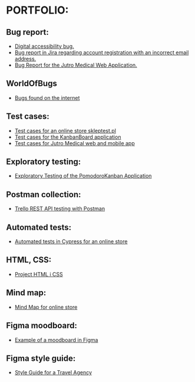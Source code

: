 # PORTFOLIO:

## Bug report:
* <a href="https://github.com/ewewis/Projects/blob/main/digital-accessibility-bug.md">Digital accessibility bug.</a>
* <a href="https://github.com/ewewis/Projects/blob/main/B%C5%82%C4%85d_rejestracja_konta.png">Bug report in Jira regarding account registration with an incorrect email address.</a>
* <a href="https://github.com/ewewis/Projects/blob/main/bug-report-Jutro%20Medical-web%20app.md">Bug Report for the Jutro Medical Web Application.</a>

## WorldOfBugs
*  <a href="https://github.com/ewewis/WorldOfBugs">Bugs found on the internet</a> 

## Test cases:
* [Test cases for an online store skleptest.pl](https://docs.google.com/spreadsheets/d/1aezW3ZMlp9CTxjuVvqVE4gdo77uo3bVtkGKGvGzZeWM/edit?usp=sharing)
* [Test cases for the KanbanBoard application](https://github.com/ewewis/Test-Cases-for-the-KanbanBoard-Application)
* [Test cases for Jutro Medical web and mobile app](https://github.com/ewewis/Jutro-medical-test-cases)

## Exploratory testing:
* [Exploratory Testing of the PomodoroKanban Application](https://docs.google.com/spreadsheets/d/1pr78JFAi4NwQuodpkvfiDAnRzc44jUIV5QxOplTD9Ck/edit?gid=1483414671#gid=1483414671)

## Postman collection:
*  <a href="https://github.com/ewewis/trello_postman_collection/blob/main/README.md">Trello REST API testing with Postman</a>

## Automated tests:
*  <a href= "https://github.com/ewewis/Cypress-Automated-Tests-Online-Shop">Automated tests in Cypress for an online store</a>

## HTML, CSS:
* <a href="https://github.com/ewewis/projekt_1">Project HTML i CSS</a>

## Mind map:
* <a href="https://github.com/ewewis/Mind-map">Mind Map for online store</a>

## Figma moodboard:
*  <a href="https://github.com/ewewis/Projects/blob/main/Figma%20moodboard.jpeg">Example of a moodboard in Figma</a> 

## Figma style guide:
* <a href="https://github.com/ewewis/Projects/blob/main/style_guide.png">Style Guide for a Travel Agency</a>

  


